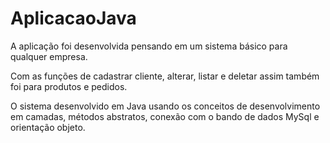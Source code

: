 # AplicacaoJava
A aplicação foi desenvolvida pensando em um sistema básico para qualquer empresa. 

Com as funções de cadastrar cliente, alterar, listar e deletar assim também foi para produtos e pedidos.

O sistema desenvolvido em Java usando os conceitos de desenvolvimento em camadas, métodos abstratos, conexão com o bando de dados MySql e orientação objeto. 

